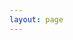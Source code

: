 ```yaml
---
layout: page
---
```


<script setup>
import { photos } from './data'
</script>

<PhotoGrid :photos="photos" />
